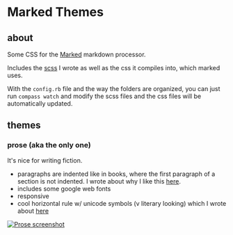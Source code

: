 # Marked Themes

## about

Some CSS for the [Marked][] markdown processor.

[Marked]: http://markedapp.com

Includes the [scss][] I wrote as well as the css it compiles into, which marked uses.

[scss]: http://sass-lang.com

With the `config.rb` file and the way the folders are organized, you can just run `compass watch` and modify the scss files and the css files will be automatically updated.

## themes

### prose (aka the only one)

It's nice for writing fiction.

* paragraphs are indented like in books, where the first paragraph of a section is not indented. I wrote about why I like this [here](http://www.maxjacobson.net/2012-03-21-indenting-paragraphs-online).
* includes some google web fonts
* responsive
* cool horizontal rule w/ unicode symbols (v literary looking) which I wrote about [here](http://www.maxjacobson.net/2012-12-31-the-horizontal-rule)

[![Prose screenshot](http://d.pr/i/Iawe+ "Prose screenshot")](http://d.pr/i/Iawe)